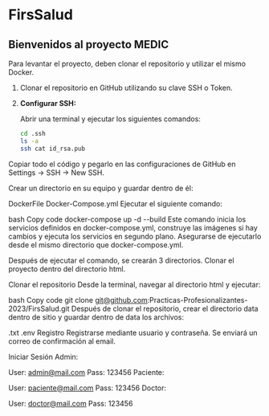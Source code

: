 # FirsSalud

## Bienvenidos al proyecto MEDIC

Para levantar el proyecto, deben clonar el repositorio y utilizar el mismo Docker.

1. Clonar el repositorio en GitHub utilizando su clave SSH o Token.

2. **Configurar SSH:**

   Abrir una terminal y ejecutar los siguientes comandos:

   ```bash
   cd .ssh
   ls -a
   ssh cat id_rsa.pub
Copiar todo el código y pegarlo en las configuraciones de GitHub en Settings -> SSH -> New SSH.

Crear un directorio en su equipo y guardar dentro de él:

DockerFile
Docker-Compose.yml
Ejecutar el siguiente comando:

bash
Copy code
docker-compose up -d --build
Este comando inicia los servicios definidos en docker-compose.yml, construye las imágenes si hay cambios y ejecuta los servicios en segundo plano. Asegurarse de ejecutarlo desde el mismo directorio que docker-compose.yml.

Después de ejecutar el comando, se crearán 3 directorios. Clonar el proyecto dentro del directorio html.

Clonar el repositorio
Desde la terminal, navegar al directorio html y ejecutar:

bash
Copy code
git clone git@github.com:Practicas-Profesionalizantes-2023/FirsSalud.git
Después de clonar el repositorio, crear el directorio data dentro de sitio y guardar dentro de data los archivos:

.txt
.env
Registro
Registrarse mediante usuario y contraseña. Se enviará un correo de confirmación al email.

Iniciar Sesión
Admin:

User: admin@mail.com
Pass: 123456
Paciente:

User: paciente@mail.com
Pass: 123456
Doctor:

User: doctor@mail.com
Pass: 123456
